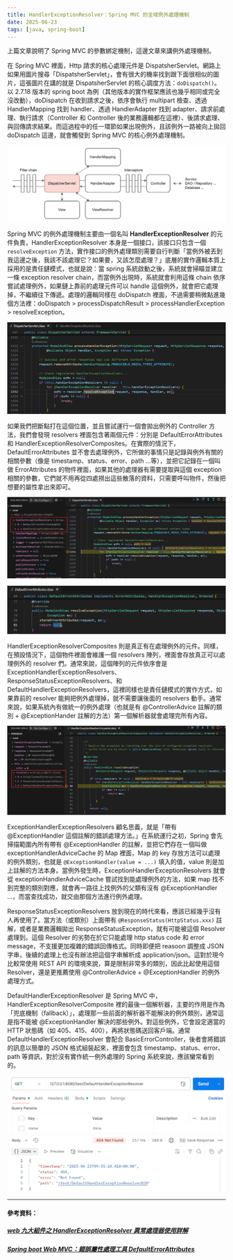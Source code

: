 ```yaml
---
title: HandlerExceptionResolver：Spring MVC 的全域例外處理機制
date: 2025-06-23
tags: [java, spring-boot]
---
```


上篇文章說明了 Spring MVC 的參數綁定機制，這邊文章來講例外處理機制。

在 Spring MVC 裡面，Http 請求的核心處理元件是 DispatsherServlet。網路上如果用圖片搜尋「DispatsherServlet」，會有很大的機率找到跟下面很相似的圖片，這張圖片在講的就是 DispatsherServlet 的核心調度方法：`doDispatch()`。以 2.7.18 版本的 spring boot 為例（其他版本的實作框架應該也幾乎相同或完全沒改動），doDispatch 在收到請求之後，依序會執行 multipart 檢查、透過 HandlerMapping 找到 handler、透過 HandlerAdapter 找到 adapter、請求前處理、執行請求（Controller 和 Controller 後的業務邏輯都在這裡）、後請求處理、與回傳請求結果。而這過程中的任一環節如果出現例外，且該例外一路被向上拋回 doDispatch 這邊，就會觸發到 Spring MVC 的核心例外處理機制。

![DispatcherServlet.doDispatch() 流程圖](images/spring-mvc-handler-exception-resolver/dispatcherServlet.png)

Spring MVC 的例外處理機制主要由一個名叫 **HandlerExceptionResolver** 的元件負責，HandlerExceptionResolver 本身是一個接口，該接口只包含一個 `resolveException` 方法，實作接口的例外處理類別需要自行判斷「當例外被丟到我這邊之後，我該不該處理它？如果要，又該怎麼處理？」底層的實作邏輯本質上採用的是責任鏈模式，也就是說：當 spring 系統啟動之後，系統就會掃瞄並建立一條 exception resolver chain，而當例外出現時，系統就會利用這條 chain 依序嘗試處理例外，如果鏈上靠前的處理元件可以 handle 這個例外，就會把它處理掉，不繼續往下傳遞。處理的邏輯同樣在 doDispatch 裡面，不過需要稍微點進幾個方法裡：doDispatch > processDispatchResult > processHandlerException > resolveException。

![resolveException 的責任鏈程式](images/spring-mvc-handler-exception-resolver/processHandlerException.png)

如果我們把斷點打在這個位置，並且嘗試運行一個會拋出例外的 Controller 方法，我們會發現 resolvers 裡面包含著兩個元件：分別是 DefaultErrorAttributes 和 HandlerExceptionResolverComposites。在實際的情況下，DefaultErrorAttributes 並不會去處理例外，它所做的事情只是記錄與例外有關的相關參數（像是 timestamp、status、error、path ...等），並把它記錄在一個叫做 ErrorAttributes 的物件裡面，如果其他的處理器有需要提取與這個 exception 相關的參數，它們就不用再從四處撈出這些散落的資料，只需要呼叫物件，然後把想要的屬性拿出來即可。

![handlerExceptionResolverList](images/spring-mvc-handler-exception-resolver/handler-exception-resolver-list.png)

![DefaultErrorAttributes 不參與例外處理](images/spring-mvc-handler-exception-resolver/defaultErrorAttributes-resolveException.png)

HandlerExceptionResolverComposites 則是真正有在處理例外的元件。同樣，在預設情況下，這個物件裡面會維護一個 resolvers 陣列，裡面會存放真正可以處理例外的 resolver 們。通常來說，這個陣列的元件依序會是 ExceptionHandlerExceptionResolvers、ResponseStatusExceptionResolvers、和 DefaultHandlerExceptionResolvers，這裡同樣也是責任鏈模式的實作方式，如果靠前的 resolver 能夠把例外處理掉，就不需要讓後面的 resolvers 動手。通常來說，如果系統內有做統一的例外處理（也就是有 @ControllerAdvice 註解的類別 + @ExceptionHander 註解的方法）第一個解析器就會處理完所有內容。

![HandlerExceptionResolverComposite.java](images/spring-mvc-handler-exception-resolver/handler-exception-resolver-composite.png)

ExceptionHandlerExceptionResolvers 顧名思義，就是「帶有 @ExceptionHandler 這個註解的錯誤處理方法。」在系統運行之初，Spring 會先掃描範圍內所有帶有 @ExceptionHandler 的註解，並把它們存在一個叫做 exceptionHandlerAdviceCache 的 Map 裡面，Map 的 key 存放方法可以處理的例外類別，也就是 `@ExceptionHandler(value = ...)` 填入的值，value 則是加上註解的方法本身。當例外發生時，ExceptionHandlerExceptionResolvers 就會從 exceptionHandlerAdviceCache 嘗試找到能處理例外的方法，如果 map 找不到完整的類別對應，就會再一路往上找例外的父類有沒有 @ExceptionHandler ...，而當查找成功，就交由那個方法進行例外處理。

ResponseStatusExceptionResolvers 放到現在的時代來看，應該已經幾乎沒有人再使用了。當方法（或類別）上面帶有 `@ResponseStatus(HttpStatus.xxx)` 註解，或者是業務邏輯拋出 ResponseStatusException，就有可能被這個 Resolver 處理到。這個 Resolver 的劣勢在於它只能處理 http status code 和 error message，不支援更加複雜的錯誤回傳格式。同時即便把 reasoon 調整成 JSON 字串，後續的處理上也沒有辦法把這個字串解析成 application/json。這對於現今比較常使用 REST API 的環境來說，算是限制非常多的類別，因此比起使用這個 Resolver，還是更推薦使用 @ControllerAdvice + @ExceptionHandler 的例外處理方式。

DefaultHandlerExceptionResolver 是 Spring MVC 中，HandlerExceptionResolverComposite 裡的最後一個解析器，主要的作用是作為「兜底機制（fallback）」，處理那一些前面的解析器不能解決的例外類別，通常這是指不能被 @ExceptionHandler 解決的那些例外。對這些例外，它會設定適當的 HTTP 狀態碼（如 405、415、400），再將狀態碼送回客戶端。通常 DefaultHandlerExceptionResolver 會配合 BasicErrorController，後者會將錯誤的訊息以簡單的 JSON 格式組裝起來，裡面會包含 timestamp、status、error、path 等資訊，對於沒有實作統一例外處理的 Spring 系統來說，應該蠻常看到的。

![Spring MVC 預設的例外回傳畫面](images/spring-mvc-handler-exception-resolver/default-springmvc-error-response.png)

---

#### 參考資料：
##### [web 九大組件之 HandlerExceptionResolver 異常處理器使用詳解](https://blog.csdn.net/f641385712/article/details/101840833)
##### [Spring boot Web MVC：錯誤屬性處理工具 DefaultErrorAttributes](https://blog.csdn.net/andy_zhang2007/article/details/89048854)